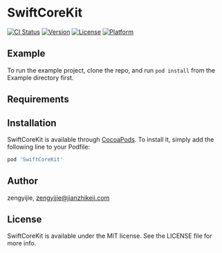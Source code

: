 # SwiftCoreKit

[![CI Status](https://img.shields.io/travis/zengyijie/SwiftCoreKit.svg?style=flat)](https://travis-ci.org/zengyijie/SwiftCoreKit)
[![Version](https://img.shields.io/cocoapods/v/SwiftCoreKit.svg?style=flat)](https://cocoapods.org/pods/SwiftCoreKit)
[![License](https://img.shields.io/cocoapods/l/SwiftCoreKit.svg?style=flat)](https://cocoapods.org/pods/SwiftCoreKit)
[![Platform](https://img.shields.io/cocoapods/p/SwiftCoreKit.svg?style=flat)](https://cocoapods.org/pods/SwiftCoreKit)

## Example

To run the example project, clone the repo, and run `pod install` from the Example directory first.

## Requirements

## Installation

SwiftCoreKit is available through [CocoaPods](https://cocoapods.org). To install
it, simply add the following line to your Podfile:

```ruby
pod 'SwiftCoreKit'
```

## Author

zengyijie, zengyijie@jianzhikeji.com

## License

SwiftCoreKit is available under the MIT license. See the LICENSE file for more info.

